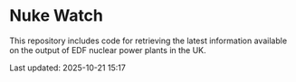 # Nuke Watch

This repository includes code for retrieving the latest information available on the output of EDF nuclear power plants in the UK.

Last updated: 2025-10-21 15:17